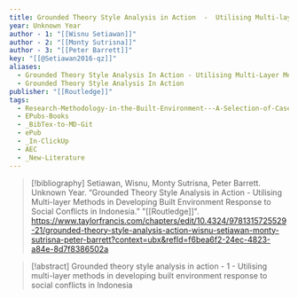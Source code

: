 ```yaml
---
title: Grounded Theory Style Analysis in Action  -  Utilising Multi-layer Methods in Developing Built Environment Response to Social Conflicts in Indonesia
year: Unknown Year
author - 1: "[[Wisnu Setiawan]]"
author - 2: "[[Monty Sutrisna]]"
author - 3: "[[Peter Barrett]]"
key: "[[@Setiawan2016-qz]]"
aliases:
  - Grounded Theory Style Analysis In Action - Utilising Multi-Layer Methods In Developing Built Environment Response To Social Conflicts In Indonesia
  - Grounded Theory Style Analysis In Action
publisher: "[[Routledge]]"
tags:
  - Research-Methodology-in-the-Built-Environment---A-Selection-of-Case-Studies
  - EPubs-Books
  - _BibTex-to-MD-Git
  - ePub
  - _In-ClickUp
  - AEC
  - _New-Literature
---
```


> [!bibliography]
> Setiawan, Wisnu, Monty Sutrisna, Peter Barrett. Unknown Year. “Grounded Theory Style Analysis in Action  -  Utilising Multi-layer Methods in Developing Built Environment Response to Social Conflicts in Indonesia.” "[[Routledge]]". https://www.taylorfrancis.com/chapters/edit/10.4324/9781315725529-21/grounded-theory-style-analysis-action-wisnu-setiawan-monty-sutrisna-peter-barrett?context=ubx&refId=f6bea6f2-24ec-4823-a84e-8d7f8386502a

> [!abstract]
> Grounded theory style analysis in action - 1 - Utilising multi-layer methods in developing built environment response to social conflicts in Indonesia